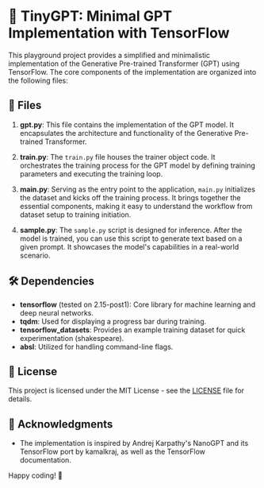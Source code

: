 # 🤖 TinyGPT: Minimal GPT Implementation with TensorFlow

This playground project provides a simplified and minimalistic implementation of the Generative Pre-trained Transformer (GPT) using TensorFlow. The core components of the implementation are organized into the following files:

## 📁 Files

1. **gpt.py**: This file contains the implementation of the GPT model. It encapsulates the architecture and functionality of the Generative Pre-trained Transformer.

2. **train.py**: The `train.py` file houses the trainer object code. It orchestrates the training process for the GPT model by defining training parameters and executing the training loop.

3. **main.py**: Serving as the entry point to the application, `main.py` initializes the dataset and kicks off the training process. It brings together the essential components, making it easy to understand the workflow from dataset setup to training initiation.

4. **sample.py**: The `sample.py` script is designed for inference. After the model is trained, you can use this script to generate text based on a given prompt. It showcases the model's capabilities in a real-world scenario.

## 🛠 Dependencies

- **tensorflow** (tested on 2.15-post1): Core library for machine learning and deep neural networks.
- **tqdm**: Used for displaying a progress bar during training.
- **tensorflow_datasets**: Provides an example training dataset for quick experimentation (shakespeare).
- **absl**: Utilized for handling command-line flags.

## 📝 License

This project is licensed under the MIT License - see the [LICENSE](LICENSE) file for details.

## 🙏 Acknowledgments

- The implementation is inspired by Andrej Karpathy's NanoGPT and its TensorFlow port by kamalkraj, as well as the TensorFlow documentation.

Happy coding! 🚀
